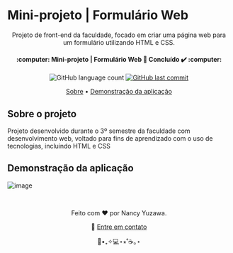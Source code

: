 <h1>
  Mini-projeto | Formulário Web
</h1>

<p align="center">
	Projeto de front-end da faculdade, focado em criar uma página web para um formulário utilizando HTML e CSS.
</p>
<p align="center">
  <h4 align="center"> 
    :computer: Mini-projeto | Formulário Web 🚀 Concluído ✔️ :computer:
  </h4>
</p>

<p align="center">
  <img alt="GitHub language count" src="https://img.shields.io/github/languages/count/nancyuzawa/formulario-web?color=%2304D361">
  <a href="https://github.com/tgmarinho/nlw1/commits/master">
    <img alt="GitHub last commit" src="https://img.shields.io/github/last-commit/nancyuzawa/formulario-web">
  </a>
</p>

<p align="center">  
	<a href="#sobre">Sobre</a> • <a href="#demo">Demonstração da aplicação</a> 
</p>

<h2 id="sobre">
	Sobre o projeto
</h2>
<p>
	Projeto desenvolvido durante o 3º semestre da faculdade com desenvolvimento web, voltado para fins de aprendizado com o uso de tecnologias, incluindo HTML e CSS
</p>

<h2 id="demo">
	Demonstração da aplicação
</h2>

![image](https://github.com/user-attachments/assets/70b99dbb-f317-49e8-81f9-3d936be2266e)

<br>
<p align="center">
	Feito com ❤️ por Nancy Yuzawa. 
</p>
<p align="center">
	👋 <a href="https://www.linkedin.com/in/nancy-yuzawa">Entre em contato</a>
</p>
<div align = "center">🌿•₊✧💻⋆⭒˚☕️｡⋆</div>

